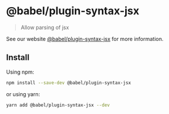 # @babel/plugin-syntax-jsx

> Allow parsing of jsx

See our website [@babel/plugin-syntax-jsx](https://babeljs.io/docs/en/next/babel-plugin-syntax-jsx.html) for more
information.

## Install

Using npm:

```sh
npm install --save-dev @babel/plugin-syntax-jsx
```

or using yarn:

```sh
yarn add @babel/plugin-syntax-jsx --dev
```
